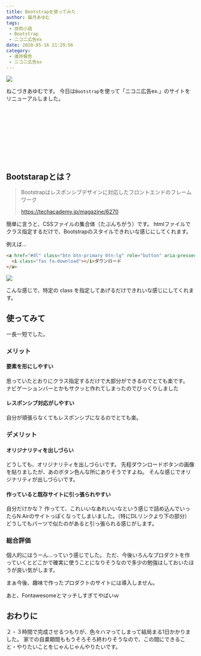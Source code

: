 ```yaml
---
title: Bootstrapを使ってみた
author: 猫月あゆむ
tags:
 - 技術小話
 - Bootstrap
 - ニコニ広告ex
date: 2020-05-16 21:29:56
category:
 - 進捗報告
 - ニコニ広告ex
---
```


![](https://pbs.twimg.com/media/EYI1HMhUMAEtHqq?format=jpg&name=large)

<!-- more -->

ねこづきあゆむです。
今日は`Bootstrap`を使って「ニコニ広告ex.」のサイトをリニューアルしました。

<div class="iframely-embed"><div class="iframely-responsive" style="height: 140px; padding-bottom: 0;"><a href="https://nekozuki.me/makes/nicoad-ex" data-iframely-url="//cdn.iframe.ly/api/iframe?url=https%3A%2F%2Fnekozuki.me%2Fmakes%2Fnicoad-ex%2F&amp;key=093555d64fd366dc31a449442216cdec&amp;iframe=card-small"></a></div></div><script async src="//cdn.iframe.ly/embed.js" charset="utf-8"></script>

## Bootstarapとは？

> Bootstrapはレスポンシブデザインに対応したフロントエンドのフレームワーク
>
> https://techacademy.jp/magazine/6270

簡単に言うと、CSSファイルの集合体（たぶんちがう）です。
htmlファイルでクラス指定するだけで、Bootstrapのスタイルできれいな感じにしてくれます。

例えば...

```html index.html
<a href="#dl" class="btn btn-primary btn-lg" role="button" aria-pressed="true">
  <i class="fas fa-download"></i>ダウンロード
</a>
```

![](https://media.discordapp.net/attachments/542501461439938596/711198089221898249/unknown.png)

こんな感じで、特定の class を指定してあげるだけできれいな感じにしてくれます。

## 使ってみて
一長一短でした。

### メリット
#### 要素を形にしやすい
思っていたとおりにクラス指定するだけで大部分ができるのでとても楽です。
ナビゲーションバーとかもサクッと作れてしまったのでびっくりしました

#### レスポンシブ対応がしやすい
自分が頑張らなくてもレスポンシブになるのでとても楽。

### デメリット
#### オリジナリティを出しづらい
どうしても、オリジナリティを出しづらいです。
先程ダウンロードボタンの画像を貼りましたが、あのボタン色んな所にありそうですよね。
そんな感じでオリジナリティが出しづらいです。

#### 作っていると既存サイトに引っ張られやすい
自分だけかな？
作ってて、これいいなあれいいなという感じで詰め込んでいったらN Airのサイトっぽくなってしまいました。（特にDLリンクより下の部分）
どうしてもパーツで似たのがあると引っ張られる感じがします。

### 総合評価
個人的にはうーん...っていう感じでした。
ただ、今後いろんなプロダクトを作っていくとどこかで確実に使うことになりそうなので多少の勉強はしておいたほうが良い気がします。

まぁ今後、趣味で作ったプロダクトのサイトには導入しません。

あと、Fontawesomeとマッチしすぎてやばいｗ

## おわりに
２・３時間で完成させるつもりが、色々ハマってしまって結局まる1日かかりました。
家での自粛期間ももうそろそろ終わりそうなので、この間にできること・やりたいことをじゃんじゃんやりたいです。